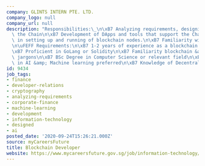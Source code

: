 ```yaml
---
company: GLINTS INTERN PTE. LTD.
company_logo: null
company_url: null
description: "Responsibilities:\_\n\xB7 Analyzing requirements, designing and developing\
  \ the Chain\n\xB7 Development of DApps and tools that support the Chain\n\xB7 Experience\
  \ in setting up and running of blockchain nodes.\n\xB7 Familiarity with Cosmos Blockchain\n\
  \n\uFEFF Requirements:\n\xB7 1-2 years of experience as a blockchain developer\n\
  \xB7 Proficient in GoLang or Solidity\n\xB7 Familiarity blockchain &amp; cryptography\
  \ jargons\n\xB7 BSc Degree in Computer Science or relevant field\n\xB7 Basic knowledge\
  \ in AI &amp; Machine learning preferred\n\xB7 Knowledge of Decentralized Finance"
id: 9434
job_tags:
- finance
- developer-relations
- cryptography
- analyzing-requirements
- corporate-finance
- machine-learning
- development
- information-technology
- designed
- ai
posted_date: '2020-09-24T15:26:21.000Z'
source: myCareersFuture
title: Blockchain Developer
website: https://www.mycareersfuture.gov.sg/job/information-technology/blockchain-developer-prodefi-348cc64ed0a5891d941314552b37b386
---
```

